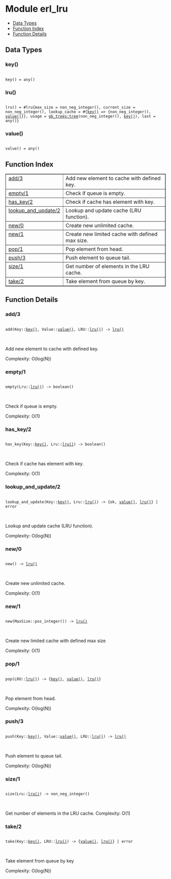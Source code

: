 

# Module erl_lru #
* [Data Types](#types)
* [Function Index](#index)
* [Function Details](#functions)

<a name="types"></a>

## Data Types ##




### <a name="type-key">key()</a> ###


<pre><code>
key() = any()
</code></pre>




### <a name="type-lru">lru()</a> ###


<pre><code>
lru() = #lru{max_size = non_neg_integer(), current_size = non_neg_integer(), lookup_cache = #{<a href="#type-key">key()</a> =&gt; {non_neg_integer(), <a href="#type-value">value()</a>}}, usage = <a href="gb_trees.md#type-tree">gb_trees:tree</a>(non_neg_integer(), <a href="#type-key">key()</a>), last = any()}
</code></pre>




### <a name="type-value">value()</a> ###


<pre><code>
value() = any()
</code></pre>

<a name="index"></a>

## Function Index ##


<table width="100%" border="1" cellspacing="0" cellpadding="2" summary="function index"><tr><td valign="top"><a href="#add-3">add/3</a></td><td>Add new element to cache with defined key.</td></tr><tr><td valign="top"><a href="#empty-1">empty/1</a></td><td>Check if queue is empty.</td></tr><tr><td valign="top"><a href="#has_key-2">has_key/2</a></td><td>Check if cache has element with key.</td></tr><tr><td valign="top"><a href="#lookup_and_update-2">lookup_and_update/2</a></td><td>Lookup and update cache (LRU function).</td></tr><tr><td valign="top"><a href="#new-0">new/0</a></td><td>Create new unlimited cache.</td></tr><tr><td valign="top"><a href="#new-1">new/1</a></td><td>Create new limited cache with defined max size.</td></tr><tr><td valign="top"><a href="#pop-1">pop/1</a></td><td>Pop element from head.</td></tr><tr><td valign="top"><a href="#push-3">push/3</a></td><td>Push element to queue tail.</td></tr><tr><td valign="top"><a href="#size-1">size/1</a></td><td>Get number of elements in the LRU cache.</td></tr><tr><td valign="top"><a href="#take-2">take/2</a></td><td>Take element from queue by key.</td></tr></table>


<a name="functions"></a>

## Function Details ##

<a name="add-3"></a>

### add/3 ###

<pre><code>
add(Key::<a href="#type-key">key()</a>, Value::<a href="#type-value">value()</a>, LRU::<a href="#type-lru">lru()</a>) -&gt; <a href="#type-lru">lru()</a>
</code></pre>
<br />

Add new element to cache with defined key.

Complexity: O(log(N))

<a name="empty-1"></a>

### empty/1 ###

<pre><code>
empty(Lru::<a href="#type-lru">lru()</a>) -&gt; boolean()
</code></pre>
<br />

Check if queue is empty.

Complexity: O(1)

<a name="has_key-2"></a>

### has_key/2 ###

<pre><code>
has_key(Key::<a href="#type-key">key()</a>, Lru::<a href="#type-lru">lru()</a>) -&gt; boolean()
</code></pre>
<br />

Check if cache has element with key.

Complexity: O(1)

<a name="lookup_and_update-2"></a>

### lookup_and_update/2 ###

<pre><code>
lookup_and_update(Key::<a href="#type-key">key()</a>, Lru::<a href="#type-lru">lru()</a>) -&gt; {ok, <a href="#type-value">value()</a>, <a href="#type-lru">lru()</a>} | error
</code></pre>
<br />

Lookup and update cache (LRU function).

Complexity: O(log(N))

<a name="new-0"></a>

### new/0 ###

<pre><code>
new() -&gt; <a href="#type-lru">lru()</a>
</code></pre>
<br />

Create new unlimited cache.

Complexity: O(1)

<a name="new-1"></a>

### new/1 ###

<pre><code>
new(MaxSize::pos_integer()) -&gt; <a href="#type-lru">lru()</a>
</code></pre>
<br />

Create new limited cache with defined max size

Complexity: O(1)

<a name="pop-1"></a>

### pop/1 ###

<pre><code>
pop(LRU::<a href="#type-lru">lru()</a>) -&gt; {<a href="#type-key">key()</a>, <a href="#type-value">value()</a>, <a href="#type-lru">lru()</a>}
</code></pre>
<br />

Pop element from head.

Complexity: O(log(N))

<a name="push-3"></a>

### push/3 ###

<pre><code>
push(Key::<a href="#type-key">key()</a>, Value::<a href="#type-value">value()</a>, LRU::<a href="#type-lru">lru()</a>) -&gt; <a href="#type-lru">lru()</a>
</code></pre>
<br />

Push element to queue tail.

Complexity: O(log(N))

<a name="size-1"></a>

### size/1 ###

<pre><code>
size(Lru::<a href="#type-lru">lru()</a>) -&gt; non_neg_integer()
</code></pre>
<br />

Get number of elements in the LRU cache.
Complexity: O(1)

<a name="take-2"></a>

### take/2 ###

<pre><code>
take(Key::<a href="#type-key">key()</a>, LRU::<a href="#type-lru">lru()</a>) -&gt; {<a href="#type-value">value()</a>, <a href="#type-lru">lru()</a>} | error
</code></pre>
<br />

Take element from queue by key

Complexity: O(log(N))

